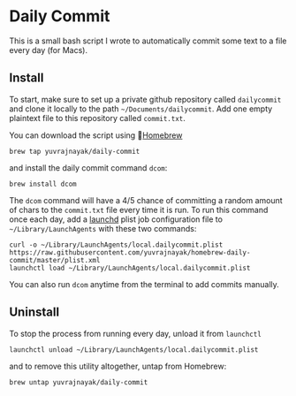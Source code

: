 # Daily Commit

This is a small bash script I wrote to automatically commit some text to a file every day (for Macs). 

## Install

To start, make sure to set up a private github repository called `dailycommit` and clone it locally to the path `~/Documents/dailycommit`. Add one empty plaintext file to this repository called `commit.txt`.

You can download the script using 🍺[Homebrew](https://brew.sh/)
```
brew tap yuvrajnayak/daily-commit
```
and install the daily commit command `dcom`:
```
brew install dcom
```
The `dcom` command will have a 4/5 chance of committing a random amount of chars to the `commit.txt` file every time it is run. To run this command once each day, add a [launchd](https://developer.apple.com/library/archive/documentation/MacOSX/Conceptual/BPSystemStartup/Chapters/CreatingLaunchdJobs.html) plist job configuration file to `~/Library/LaunchAgents` with these two commands:
```
curl -o ~/Library/LaunchAgents/local.dailycommit.plist https://raw.githubusercontent.com/yuvrajnayak/homebrew-daily-commit/master/plist.xml
launchctl load ~/Library/LaunchAgents/local.dailycommit.plist
```
You can also run `dcom` anytime from the terminal to add commits manually.

## Uninstall

To stop the process from running every day, unload it from `launchctl`
```
launchctl unload ~/Library/LaunchAgents/local.dailycommit.plist
```
and to remove this utility altogether, untap from Homebrew:
```
brew untap yuvrajnayak/daily-commit
```
